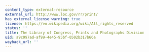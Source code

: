 ```yaml
---
content_type: external-resource
external_url: http://www.loc.gov/rr/print/
has_external_license_warning: true
license: https://en.wikipedia.org/wiki/All_rights_reserved
status: ''
title: The Library of Congress, Prints and Photographs Division
uid: a9c997ad-af99-4e45-95bf-0502b317b66a
wayback_url: ''
---
```

